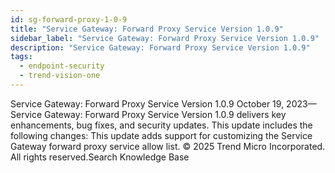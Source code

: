 ```yaml
---
id: sg-forward-proxy-1-0-9
title: "Service Gateway: Forward Proxy Service Version 1.0.9"
sidebar_label: "Service Gateway: Forward Proxy Service Version 1.0.9"
description: "Service Gateway: Forward Proxy Service Version 1.0.9"
tags:
  - endpoint-security
  - trend-vision-one
---
```


 Service Gateway: Forward Proxy Service Version 1.0.9 October 19, 2023—Service Gateway: Forward Proxy Service Version 1.0.9 delivers key enhancements, bug fixes, and security updates. This update includes the following changes: This update adds support for customizing the Service Gateway forward proxy service allow list. © 2025 Trend Micro Incorporated. All rights reserved.Search Knowledge Base